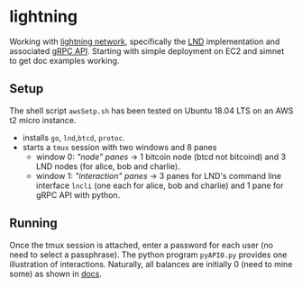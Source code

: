 # lightning
Working with [lightning network](https://lightning.network/), specifically the [LND](https://github.com/lightningnetwork/lnd) implementation and associated [gRPC API](https://api.lightning.community/?python). Starting with simple deployment on EC2 and simnet to get doc examples working.

## Setup
The shell script `awsSetp.sh` has been tested on Ubuntu 18.04 LTS on an AWS t2 micro instance. 
* installs `go`, `lnd`,`btcd`, `protoc`.   
* starts a `tmux` session with two windows and 8 panes
  * window 0: *"node" panes* -> 1 bitcoin node (btcd not bitcoind) and 3 LND nodes (for alice, bob and charlie). 
  * window 1: *"interaction" panes* -> 3 panes for LND's command line interface `lncli` (one each for alice, bob and charlie) and 1 pane for gRPC API with python.

## Running
Once the tmux session is attached, enter a password for each user (no need to select a passphrase). The python program `pyAPI0.py` provides one illustration of interactions. Naturally, all balances are initially 0 (need to mine some) as shown in [docs](https://dev.lightning.community/tutorial/01-lncli/index.html).

